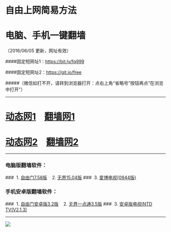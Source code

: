# 自由上网简易方法
# 电脑、手机一键翻墙
（2016/06/05 更新，网址有效）

####固定短网址1：https://bit.ly/fq999

####固定短网址2：https://git.io/free

#####（微信如打不开，请转到浏览器打开：点右上角“省略号”按钮再点“在浏览中打开”）

***
# <a href="https://d1crjwo9o3k4ao.cloudfront.net/605" target="_blank">动态网1</a>&nbsp;&nbsp;&nbsp;&nbsp;<a href="http://fq-1.uzon.org" target="_blank">翻墙网1</a>

# <a href="https://dnlzktnpv20t6.cloudfront.net/605" target="_blank">动态网2</a>&nbsp;&nbsp;&nbsp;&nbsp;<a href="http://fq-2.arph.org" target="_blank">翻墙网2</a>

***

### 电脑版翻墙软件：
###&nbsp;&nbsp;1. <a href="http://fq-4.newca.org/fgget.php?fid=fg758p.zip" target="_blank">自由门7.58版</a>&nbsp;&nbsp;&nbsp;&nbsp;2. <a href="http://fq-4.newca.org/fgget.php?fid=u1504.zip" target="_blank">无界15.04版</a>
###&nbsp;&nbsp;3. <a href="http://fq-4.newca.org/fgget.php?fid=GreeniPPOTV_Setup_Ver12Build944b.zip" target="_blank">爱博电视(0944版)</a>

### 手机安卓版翻墙软件：
###&nbsp;&nbsp;1. <a href="http://fq-4.newca.org/fgget.php?fid=fgma32.apk" target="_blank">自由门安卓版3.2版</a>&nbsp;&nbsp;&nbsp;&nbsp;2. <a href="http://fq-4.newca.org/fgget.php?fid=um3.5.apk" target="_blank">无界一点通3.5版</a>
###&nbsp;&nbsp;3. <a href="http://fq-4.newca.org/fgget.php?fid=iNTD_TV.apk" target="_blank">安卓版电视iNTD TV(V2.1.3)</a>

***

<p><img src="http://fq-5.919.tw/pic/yjfq-20160531ok.png"></p> 
